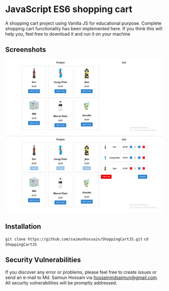 # JavaScript ES6 shopping cart

A shopping cart project using Vanilla JS for educational purpose. Complete shopping cart functionality has been implemented here. If you think this will help you, feel free to download it and run it on your machine

## Screenshots

![ScreenShot](/screenshots/1.PNG)
![ScreenShot](/screenshots/2.PNG)

## Installation

```git clone https://github.com/saimunhossain/ShoppingCartJS.git```
```cd  ShoppingCartJS```


## Security Vulnerabilities

If you discover any error or problems, please feel free to create issues or send an e-mail to Md. Saimun Hossain via [hossainmdsaimun@gmail.com](mailto:hossainmdsaimun@gmail.com). All security vulnerabilities will be promptly addressed.
